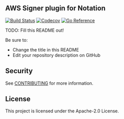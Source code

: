 ## AWS Signer plugin for Notation

[![Build Status](https://github.com/notaryproject/notation-plugin-framework-go/actions/workflows/build.yml/badge.svg?event=push&branch=main)](https://github.com/aws/aws-signer-notation-plugin/actions/workflows/build.yml?query=workflow%3Abuild+event%3Apush+branch%3Amain)
[![Codecov](https://codecov.io/gh/aws/aws-signer-notation-plugin/branch/main/graph/badge.svg)](https://codecov.io/gh/aws/aws-signer-notation-plugin)
[![Go Reference](https://pkg.go.dev/badge/github.com/aws/aws-signer-notation-plugin.svg)](https://pkg.go.dev/github.com/aws/aws-signer-notation-plugin@main)

TODO: Fill this README out!

Be sure to:

* Change the title in this README
* Edit your repository description on GitHub

## Security

See [CONTRIBUTING](CONTRIBUTING.md#security-issue-notifications) for more information.

## License

This project is licensed under the Apache-2.0 License.

